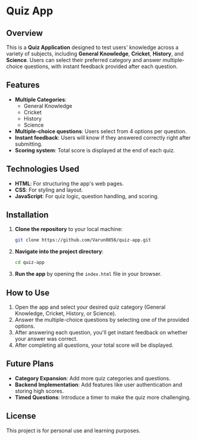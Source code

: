 # Quiz App

## Overview
This is a **Quiz Application** designed to test users' knowledge across a variety of subjects, including **General Knowledge**, **Cricket**, **History**, and **Science**. Users can select their preferred category and answer multiple-choice questions, with instant feedback provided after each question.

## Features
- **Multiple Categories**:
  - General Knowledge
  - Cricket
  - History
  - Science
- **Multiple-choice questions**: Users select from 4 options per question.
- **Instant feedback**: Users will know if they answered correctly right after submitting.
- **Scoring system**: Total score is displayed at the end of each quiz.

## Technologies Used
- **HTML**: For structuring the app's web pages.
- **CSS**: For styling and layout.
- **JavaScript**: For quiz logic, question handling, and scoring.

## Installation

1. **Clone the repository** to your local machine:
    ```bash
    git clone https://github.com/Varun0856/quiz-app.git
    ```

2. **Navigate into the project directory**:
    ```bash
    cd quiz-app
    ```

3. **Run the app** by opening the `index.html` file in your browser.

## How to Use
1. Open the app and select your desired quiz category (General Knowledge, Cricket, History, or Science).
2. Answer the multiple-choice questions by selecting one of the provided options.
3. After answering each question, you'll get instant feedback on whether your answer was correct.
4. After completing all questions, your total score will be displayed.

## Future Plans
- **Category Expansion**: Add more quiz categories and questions.
- **Backend Implementation**: Add features like user authentication and storing high scores.
- **Timed Questions**: Introduce a timer to make the quiz more challenging.

## License
This project is for personal use and learning purposes.
